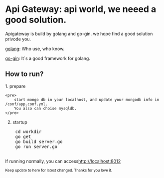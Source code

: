 # Api Gateway: api world, we neeed a good solution.

Apigateway is build by golang and go-gin. we hope find a good solution privode you.<br>


<a href="https://golang.org/">golang</a>: Who use, who know.

<a href="https://gin-gonic.github.io/gin/">go-gin</a>: It`s a good framework for golang.


<h2>How to run?</h2>
1. prepare

    <pre>
        start mongo db in your localhost, and update your mongodb info in /conf/app.conf.yml.
        You also can choise mysqldb.
    </pre>

2. startup
    <pre>
    cd workdir
    go get
    go build server.go
    go run server.go
    </pre>

If running normally, you can access<a href="http://localhost:8012">http://localhost:8012</a>

<small>Keep update to here for latest changed. Thanks for you love it.</small>

